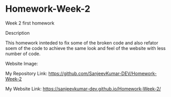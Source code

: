 # Homework-Week-2
Week 2 first homework

Description

This homework innteded to fix some of the broken code and also refator soem of the code to achieve the same look and feel of the website with less number of code.

Website Image:


My Repository Link: https://github.com/SanjeevKumar-DEV/Homework-Week-2

My Website Link: https://sanjeevkumar-dev.github.io/Homework-Week-2/




